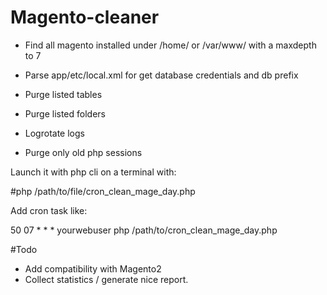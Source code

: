 Magento-cleaner
===============

  - Find all magento installed under /home/ or /var/www/ with a maxdepth to 7

  - Parse app/etc/local.xml for get database credentials and db prefix

  - Purge listed tables

  - Purge listed folders

  - Logrotate logs

  - Purge only old php sessions


Launch it with php cli on a terminal with:

#php /path/to/file/cron_clean_mage_day.php

Add cron task like:

50 07  * * *   yourwebuser php /path/to/cron_clean_mage_day.php

#Todo

  - Add compatibility with Magento2
  - Collect statistics / generate nice report.
